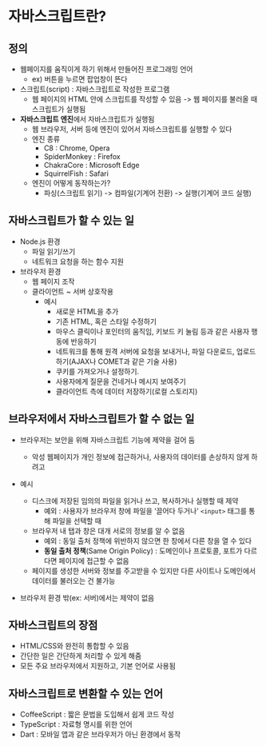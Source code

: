 # 자바스크립트란?

## 정의

- 웹페이지를 움직이게 하기 위해서 만들어진 프로그래밍 언어
  - ex) 버튼을 누르면 팝업창이 뜬다
- 스크립트(script) : 자바스크립트로 작성한 프로그램
  - 웹 페이지의 HTML 안에 스크립트를 작성할 수 있음 -> 웹 페이지를 불러올 때 스크립트가 실행됨
- **자바스크립트 엔진**에서 자바스크립트가 실행됨
  - 웹 브라우저, 서버 등에 엔진이 있어서 자바스크립트를 실행할 수 있다
  - 엔진 종류
    - C8 : Chrome, Opera
    - SpiderMonkey : Firefox
    - ChakraCore : Microsoft Edge
    - SquirrelFish : Safari
  - 엔진이 어떻게 동작하는가?
    - 파싱(스크립트 읽기) -> 컴파일(기계어 전환) -> 실행(기계어 코드 실행)

## 자바스크립트가 할 수 있는 일

- Node.js 환경
  - 파일 읽기/쓰기
  - 네트워크 요청을 하는 함수 지원
- 브라우저 환경
  - 웹 페이지 조작
  - 클라이언트 ~ 서버 상호작용
    - 예시
      - 새로운 HTML을 추가
      - 기존 HTML, 혹은 스타일 수정하기
      - 마우스 클릭이나 포인터의 움직임, 키보드 키 눌림 등과 같은 사용자 행동에 반응하기
      - 네트워크를 통해 원격 서버에 요청을 보내거나, 파일 다운로드, 업로드하기(AJAX나 COMET과 같은 기술 사용)
      - 쿠키를 가져오거나 설정하기.
      - 사용자에게 질문을 건네거나 메시지 보여주기
      - 클라이언트 측에 데이터 저장하기(로컬 스토리지)

## 브라우저에서 자바스크립트가 할 수 없는 일

- 브라우저는 보안을 위해 자바스크립트 기능에 제약을 걸어 둠
  - 악성 웹페이지가 개인 정보에 접근하거나, 사용자의 데이터를 손상하지 않게 하려고
- 예시

  - 디스크에 저장된 임의의 파일을 읽거나 쓰고, 복사하거나 실행할 때 제약
    - 예외 : 사용자가 브라우저 창에 파일을 ‘끌어다 두거나’ `<input>` 태그를 통해 파일을 선택할 때
  - 브라우저 내 탭과 창은 대개 서로의 정보를 알 수 없음
    - 예외 : 동일 출처 정책에 위반하지 않으면 한 창에서 다른 창을 열 수 있다
    - **동일 출처 정책**(Same Origin Policy) : 도메인이나 프로토콜, 포트가 다르다면 페이지에 접근할 수 없음
  - 페이지를 생성한 서버와 정보를 주고받을 수 있지만 다른 사이트나 도메인에서 데이터를 불러오는 건 불가능

- 브라우저 환경 밖(ex: 서버)에서는 제약이 없음

## 자바스크립트의 장점

- HTML/CSS와 완전히 통합할 수 있음
- 간단한 일은 간단하게 처리할 수 있게 해줌
- 모든 주요 브라우저에서 지원하고, 기본 언어로 사용됨

## 자바스크립트로 변환할 수 있는 언어

- CoffeeScript : 짧은 문법을 도입해서 쉽게 코드 작성
- TypeScript : 자료형 명시를 위한 언어
- Dart : 모바일 앱과 같은 브라우저가 아닌 환경에서 동작
